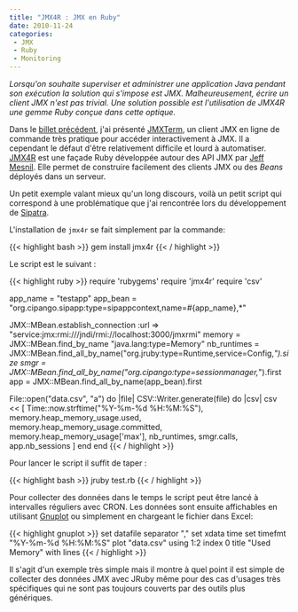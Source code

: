 ```yaml
---
title: "JMX4R : JMX en Ruby"
date: 2010-11-24
categories:
 - JMX
 - Ruby 
 - Monitoring
---
```

_Lorsqu'on souhaite superviser et administrer une application Java pendant son exécution la solution qui s'impose est JMX. Malheureusement, écrire un client JMX n'est pas trivial. Une solution possible est l'utilisation de JMX4R une gemme Ruby conçue dans cette optique._

Dans le [billet précédent](/2010/11/13/jmxterm-introduction.html), j'ai présenté [JMXTerm](http://www.cyclopsgroup.org/projects/jmxterm/), un client JMX en ligne de commande très pratique pour accéder interactivement à JMX. Il a cependant le défaut d'être relativement difficile et lourd à automatiser. [JMX4R](https://github.com/jmesnil/jmx4r/) est une façade Ruby développée autour des API JMX par [Jeff Mesnil](http://jmesnil.net/weblog/). Elle permet de construire facilement des clients JMX ou des _Beans_ déployés dans un serveur. 

Un petit exemple valant mieux qu'un long discours, voilà un petit script qui correspond à une problématique que j'ai rencontrée lors du développement de [Sipatra](http://confluence.cipango.org/display/DOC/Sipatra). 

L'installation de `jmx4r` se fait simplement par la commande:

{{< highlight bash >}}
gem install jmx4r
{{< / highlight >}}

Le script est le suivant :

{{< highlight ruby >}}
require 'rubygems'
require 'jmx4r'
require 'csv'

app_name = "testapp"
app_bean = "org.cipango.sipapp:type=sipappcontext,name=#{app_name},*"

JMX::MBean.establish_connection :url =>
  "service:jmx:rmi:///jndi/rmi://localhost:3000/jmxrmi"
memory = JMX::MBean.find_by_name "java.lang:type=Memory"
nb_runtimes = JMX::MBean.find_all_by_name("org.jruby:type=Runtime,service=Config,*").size
smgr = JMX::MBean.find_all_by_name("org.cipango:type=sessionmanager,*").first
app = JMX::MBean.find_all_by_name(app_bean).first

File::open("data.csv", "a") do |file|
  CSV::Writer.generate(file) do |csv|
    csv << [
      Time::now.strftime("%Y-%m-%d %H:%M:%S"),
      memory.heap_memory_usage.used, 
      memory.heap_memory_usage.committed,
      memory.heap_memory_usage['max'],
      nb_runtimes,
      smgr.calls,
      app.nb_sessions
      ]
  end
end
{{< / highlight >}}

Pour lancer le script il suffit de taper :

{{< highlight bash >}}
jruby test.rb
{{< / highlight >}}

Pour collecter des données dans le temps le script peut être lancé à intervalles réguliers avec CRON. Les données sont ensuite affichables en utilisant [Gnuplot](http://www.gnuplot.info) ou simplement en chargeant le fichier dans Excel:

{{< highlight gnuplot >}}
set datafile separator ","
set xdata time
set timefmt "%Y-%m-%d %H:%M:%S"
plot "data.csv" using 1:2 index 0 title "Used Memory" with lines
{{< / highlight >}}

Il s'agit d'un exemple très simple mais il montre à quel point il est simple de collecter des données JMX avec JRuby même pour des cas d'usages très spécifiques qui ne sont pas toujours couverts par des outils plus génériques.
